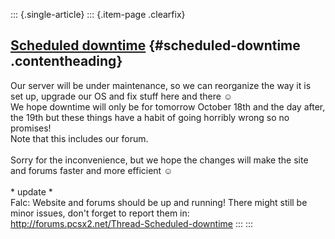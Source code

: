 ::: {.single-article}
::: {.item-page .clearfix}
## [Scheduled downtime](/105-scheduled-downtime-2010-2.html) {#scheduled-downtime .contentheading}

Our server will be under maintenance, so we can reorganize the way it is
set up, upgrade our OS and fix stuff here and there
☺️\
We hope downtime will only be for tomorrow October 18th and the day
after, the 19th but these things have a habit of going horribly wrong so
no promises!\
Note that this includes our forum.\
\
Sorry for the inconvenience, but we hope the changes will make the site
and forums faster and more efficient
☺️\
\
\* update \*\
Falc: Website and forums should be up and running! There might still be
minor issues, don\'t forget to report them in:
<http://forums.pcsx2.net/Thread-Scheduled-downtime>
:::
:::
